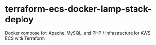 # terraform-ecs-docker-lamp-stack-deploy
Docker compose for: Apache, MySQL, and PHP / Infrastructure for AWS ECS with Terraform
